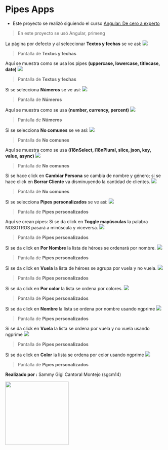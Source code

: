 Pipes Apps
=============
- Este proyecto se realizó siguiendo el curso [Angular: De cero a experto](https://www.udemy.com/course/angular-fernando-herrera/# "Angular: De cero a experto") 
> En este proyecto se usó Angular, primeng

La página por defecto y al seleccionar **Textos y fechas** se ve así:
![](https://raw.githubusercontent.com/sgcm14/pipes-app/main/doc/imagen1.png)
> Pantalla de **Textos y fechas**

Aquí se muestra como se usa los pipes **(uppercase, lowercase, titlecase, date)**
![](https://raw.githubusercontent.com/sgcm14/pipes-app/main/doc/imagen2.png)
> Pantalla de **Textos y fechas**

Si se selecciona **Números** se ve así:
![](https://raw.githubusercontent.com/sgcm14/pipes-app/main/doc/imagen3.png)
> Pantalla de **Números**

Aquí se muestra como se usa **(number, currency, percent)**
![](https://raw.githubusercontent.com/sgcm14/pipes-app/main/doc/imagen4.png)
> Pantalla de **Números**

Si se selecciona **No comunes** se ve así:
![](https://raw.githubusercontent.com/sgcm14/pipes-app/main/doc/imagen5.png)
> Pantalla de **No comunes**

Aquí se muestra como se usa **(i18nSelect, i18nPlural, slice, json, key, value, async)**
![](https://raw.githubusercontent.com/sgcm14/pipes-app/main/doc/imagen6.png)
> Pantalla de **No comunes**

Si se hace click en **Cambiar Persona** se cambia de nombre y género; si se hace click en **Borrar Cliente** va disminuyendo la cantidad de clientes.
![](https://raw.githubusercontent.com/sgcm14/pipes-app/main/doc/imagen7.png)
> Pantalla de **No comunes**

Si se selecciona **Pipes personalizados** se ve así:
![](https://raw.githubusercontent.com/sgcm14/pipes-app/main/doc/imagen8.png)
> Pantalla de **Pipes personalizados**

Aquí se crean pipes: 
Si se da click en **Toggle mayúsculas** la palabra NOSOTROS pasará a minúscula y viceversa.
![](https://raw.githubusercontent.com/sgcm14/pipes-app/main/doc/imagen9.png)
> Pantalla de **Pipes personalizados**

Si se da click en **Por Nombre** la lista de héroes se ordenará por nombre.
![](https://raw.githubusercontent.com/sgcm14/pipes-app/main/doc/imagen10.png)
> Pantalla de **Pipes personalizados**

Si se da click en **Vuela** la lista de héroes se agrupa por vuela y no vuela.
![](https://raw.githubusercontent.com/sgcm14/pipes-app/main/doc/imagen11.png)
> Pantalla de **Pipes personalizados**

Si se da click en **Por color** la lista se ordena por colores.
![](https://raw.githubusercontent.com/sgcm14/pipes-app/main/doc/imagen12.png)
> Pantalla de **Pipes personalizados**

Si se da click en **Nombre** la lista se ordena por nombre usando ngprime
![](https://raw.githubusercontent.com/sgcm14/pipes-app/main/doc/imagen13.png)
> Pantalla de **Pipes personalizados**

Si se da click en **Vuela** la lista se ordena por vuela y no vuela usando ngprime
![](https://raw.githubusercontent.com/sgcm14/pipes-app/main/doc/imagen14.png)
> Pantalla de **Pipes personalizados**

Si se da click en **Color** la lista se ordena por color usando ngprime
![](https://raw.githubusercontent.com/sgcm14/pipes-app/main/doc/imagen15.png)
> Pantalla de **Pipes personalizados**

**Realizado por :** Sammy Gigi Cantoral Montejo (sgcm14)

<img src ="https://raw.githubusercontent.com/sgcm14/sgcm14/main/sammy.jpg" width="200">